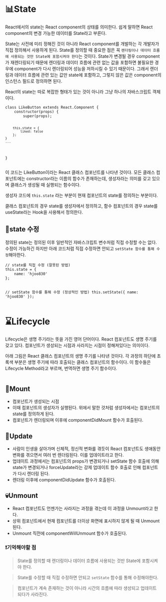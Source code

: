 <h1 id="📊state">📊State</h1>
<p>React에서의 state는 React component의 상태를 의미한다. 쉽게 말하면 React component의 변경 가능한 데이터를 State라고 부른다.</p>
<p>State는 사전에 미리 정해진 것이 아니라 React component를 개발하는 각 개발자가 직접 정의해서 사용하게 된다. State를 정의할 때 중요한 점은 꼭 <code>렌더링이나 데이터 흐름에 사용되는 것만 State에 포함시켜야 한다</code>는 것이다. State가 변경될 경우 component가 재렌더링되기 때문에 렌더링과 데이터 흐름에 관련 없는 값을 포함하면 불필요한 경우에 component가 다시 렌더링되어 성능을 저하시킬 수 있기 때문이다. 그래서 렌더링과 데이터 흐름에 관련 있는 값만 state에 포함하고, 그렇지 않은 값은 component의 인스턴스 필드로 정의하면 된다. </p>
<p>React의 state는 따로 복잡한 형태가 있는 것이 아니라 그냥 하나의 자바스크립트 객체이다. </p>
<pre><code class="language-jsx">class LikeButton extends React.Component {
    constructor(props) {
        super(props);

        this.state = {
            liked: false
        };
    }
    ...
}</code></pre>
<p>이 코드는 LikeButton이라는 React 클래스 컴포넌트를 나타낸 것이다. 모든 클래스 컴포넌트에는 constructor라는 이름의 함수가 존재하는데, 생성자라는 의미를 갖고 있으며 클래스가 생성될 때 실행되는 함수이다.</p>
<p>생성자 코드에 <code>this.state</code> 라는 부분이 현재 컴포넌트의 state를 정의하는 부분이다.</p>
<p>클래스 컴포넌트의 경우 state를 생성자에서 정의하고, 함수 컴포넌트의 경우 state를 useState라는 Hook을 사용해서 정의한다.</p>
<h2 id="🔧state-수정">🔧state 수정</h2>
<p>정의된 state는 정의된 이후 일반적인 자바스크립트 변수처럼 직접 수정할 수는 없다. 수정이 가능하긴 하지만 아래 코드처럼 직접 수정하면 안되고 <code>setState 함수를 통해 수정</code>해야한다.</p>
<pre><code class="language-jsx">// state를 직접 수정 (잘못된 방법)
this.state = {
    name: 'hjoo830'
};

// setState 함수를 통해 수정 (정상적인 방법)
this.setState({
    name: 'hjoo830'
});</code></pre>
<h1 id="⌛️lifecycle">⌛️Lifecycle</h1>
<p>Lifecycle은 생명 주기라는 뜻을 가진 영어 단어이다. React 컴포넌트도 생명 주기를 갖고 있다. 컴포넌트가 생성되는 시점과 사라지는 시점이 정해져있다는 의미이다.</p>
<p>아래 그림은 React 클래스 컴포넌트의 생명 주기를 나타낸 것이다. 각 과정의 하단에 초록색 부분은 생명 주기에 따라 호출되는 클래스 컴포넌트의 함수이다. 이 함수들은 Lifecycle Method라고 부르며, 번역하면 생명 주기 함수이다.</p>
<p><img alt="" src="https://velog.velcdn.com/images/hjoo830/post/1927d829-c857-40d2-8f1c-f439ed1312ef/image.png" /></p>
<h2 id="🐣mount">🐣Mount</h2>
<ul>
<li>컴포넌트가 생성되는 시점</li>
<li>이때 컴포넌트의 생성자가 실행된다. 위에서 말한 것처럼 생성자에서는 컴포넌트의 state를 정의하게 된다.</li>
<li>컴포넌트가 렌더링되며 이후에 componentDidMount 함수가 호출된다.</li>
</ul>
<h2 id="🐥update">🐥Update</h2>
<ul>
<li>사람이 인생을 살아가며 신체적, 정신적 변화를 겪듯이 React 컴포넌트도 생애동안 변화를 겪으면서 여러 번 렌더링된다. 이를 업데이트라고 한다.</li>
<li>업데이트 과정에서는 컴포넌트의 props가 변경되거나 setState 함수 호출에 의해 state가 변경되거나 forceUpdate라는 강제 업데이트 함수 호출로 인해 컴포넌트가 다시 렌더링 된다.</li>
<li>렌더링 이후에 componentDidUpdate 함수가 호출된다.</li>
</ul>
<h2 id="💀unmount">💀Unmount</h2>
<ul>
<li>React 컴포넌트도 언젠가는 사라지는 과정을 겪는데 이 과정을 Unmount라고 한다.</li>
<li>상위 컴포넌트에서 현재 컴포넌트를 더이상 화면에 표시하지 않게 될 때 Unmount 된다.</li>
<li>Unmount 직전에 componentWillUnmount 함수가 호출된다.</li>
</ul>
<h3 id="❗️기억해야할-점">❗️기억해야할 점</h3>
<blockquote>
<p>State를 정의할 때 렌더링이나 데이터 흐름에 사용되는 것만 State에 포함시켜야 한다.</p>
</blockquote>
<blockquote>
<p>State를 수정할 때 직접 수정하면 안되고 <code>setState</code> 함수를 통해 수정해야한다.</p>
</blockquote>
<blockquote>
<p>컴포넌트가 계속 존재하는 것이 아니라 시간의 흐름에 따라 생성되고 업데이트 되다가 사라진다.</p>
</blockquote>